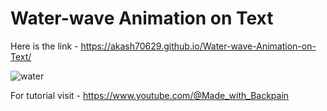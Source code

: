 # Water-wave Animation on Text

Here is the link - https://akash70629.github.io/Water-wave-Animation-on-Text/

![water](https://github.com/akash70629/Water-wave-Animation-on-Text/assets/76689571/e602870a-9aca-49de-a407-0d414f5491ef)

For tutorial visit - https://www.youtube.com/@Made_with_Backpain
